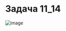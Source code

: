 # Задача 11_14
![image](https://user-images.githubusercontent.com/90615074/148413985-d9dcdaa8-1ac5-47a5-8b32-5d86ff42c471.png)
